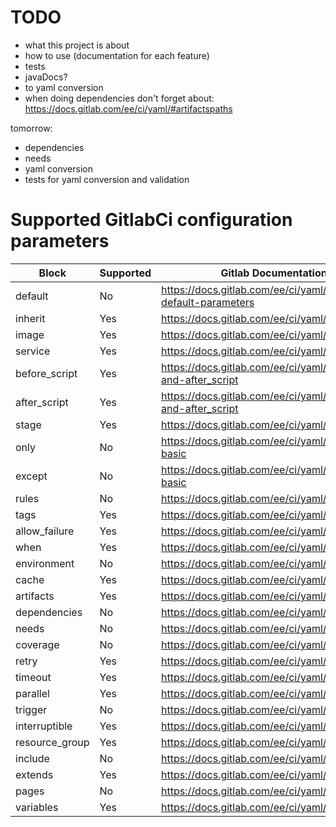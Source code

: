 # TODO
- what this project is about
- how to use (documentation for each feature)
- tests
- javaDocs?
- to yaml conversion
- when doing dependencies don't forget about: https://docs.gitlab.com/ee/ci/yaml/#artifactspaths

tomorrow:
- dependencies
- needs
- yaml conversion
- tests for yaml conversion and validation


# Supported GitlabCi configuration parameters

| Block          | Supported | Gitlab Documentation link                                          |
| -------------- | --------- |------------------------------------------------------------------- |
| default        | No        | https://docs.gitlab.com/ee/ci/yaml/#setting-default-parameters     | [//]: # (Implement, test, document)
| inherit        | Yes       | https://docs.gitlab.com/ee/ci/yaml/#inherit                        | [//]: # (test, document)
| image          | Yes       | https://docs.gitlab.com/ee/ci/yaml/#image                          | [//]: # (test, document)
| service        | Yes       | https://docs.gitlab.com/ee/ci/yaml/#services                       | [//]: # (test, document)
| before_script  | Yes       | https://docs.gitlab.com/ee/ci/yaml/#before_script-and-after_script | [//]: # (test, document)
| after_script   | Yes       | https://docs.gitlab.com/ee/ci/yaml/#before_script-and-after_script | [//]: # (test, document)
| stage          | Yes       | https://docs.gitlab.com/ee/ci/yaml/#stage                          | [//]: # (test, document)
| only           | No        | https://docs.gitlab.com/ee/ci/yaml/#onlyexcept-basic               | [//]: # (Implement, test, document)
| except         | No        | https://docs.gitlab.com/ee/ci/yaml/#onlyexcept-basic               | [//]: # (Implement, test, document)
| rules          | No        | https://docs.gitlab.com/ee/ci/yaml/#rules                          | [//]: # (Implement, test, document)
| tags           | Yes       | https://docs.gitlab.com/ee/ci/yaml/#tags                           | [//]: # (test, document)
| allow_failure  | Yes       | https://docs.gitlab.com/ee/ci/yaml/#allow_failure                  | [//]: # (test, document)
| when           | Yes       | https://docs.gitlab.com/ee/ci/yaml/#when                           | [//]: # (test, document)
| environment    | No        | https://docs.gitlab.com/ee/ci/yaml/#environment                    | [//]: # (Implement, test, document)
| cache          | Yes       | https://docs.gitlab.com/ee/ci/yaml/#cache                          | [//]: # (test, document)
| artifacts      | Yes       | https://docs.gitlab.com/ee/ci/yaml/#artifacts                      | [//]: # (test, document)
| dependencies   | No        | https://docs.gitlab.com/ee/ci/yaml/#dependencies                   | [//]: # (Implement, test, document)
| needs          | No        | https://docs.gitlab.com/ee/ci/yaml/#needs                          | [//]: # (Implement, test, document)
| coverage       | No        | https://docs.gitlab.com/ee/ci/yaml/#coverage                       | [//]: # (Implement, test, document)
| retry          | Yes       | https://docs.gitlab.com/ee/ci/yaml/#retry                          | [//]: # (test, document)
| timeout        | Yes       | https://docs.gitlab.com/ee/ci/yaml/#timeout                        | [//]: # (test, document)
| parallel       | Yes       | https://docs.gitlab.com/ee/ci/yaml/#parallel                       | [//]: # (test, document)
| trigger        | No        | https://docs.gitlab.com/ee/ci/yaml/#trigger                        | [//]: # (Implement, test, document)
| interruptible  | Yes       | https://docs.gitlab.com/ee/ci/yaml/#interruptible                  | [//]: # (test, document)
| resource_group | Yes       | https://docs.gitlab.com/ee/ci/yaml/#resource_group                 | [//]: # (test, document)
| include        | No        | https://docs.gitlab.com/ee/ci/yaml/#include                        | [//]: # (Implement, test, document)
| extends        | Yes       | https://docs.gitlab.com/ee/ci/yaml/#extends                        | [//]: # (test, document)
| pages          | No        | https://docs.gitlab.com/ee/ci/yaml/#pages                          | [//]: # (Implement, test, document)
| variables      | Yes       | https://docs.gitlab.com/ee/ci/yaml/#variables                      | [//]: # (test, document)